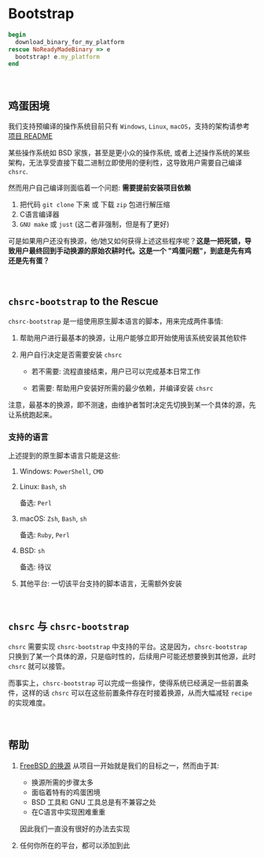 # Bootstrap

```ruby
begin
  download_binary_for_my_platform
rescue NoReadyMadeBinary => e
  bootstrap! e.my_platform
end
```

<br>

## 鸡蛋困境

我们支持预编译的操作系统目前只有 `Windows`, `Linux`, `macOS`，支持的架构请参考[项目 README](../README.md)

某些操作系统如 BSD 家族，甚至是更小众的操作系统, 或者上述操作系统的某些架构，无法享受直接下载二进制立即使用的便利性，这导致用户需要自己编译 `chsrc`.

然而用户自己编译则面临着一个问题: **需要提前安装项目依赖**

1. 把代码 `git clone` 下来 或 下载 `zip` 包进行解压缩
2. C语言编译器
3. `GNU make` 或 `just` (这二者非强制，但是有了更好)

可是如果用户还没有换源，他/她又如何获得上述这些程序呢？**这是一把死锁，导致用户最终回到手动换源的原始农耕时代。这是一个 "鸡蛋问题"，到底是先有鸡还是先有蛋？**

<br>



## `chsrc-bootstrap` to the Rescue

`chsrc-bootstrap` 是一组使用原生脚本语言的脚本，用来完成两件事情:

1. 帮助用户进行最基本的换源，让用户能够立即开始使用该系统安装其他软件

2. 用户自行决定是否需要安装 `chsrc`

    - 若不需要: 流程直接结束，用户已可以完成基本日常工作

    - 若需要: 帮助用户安装好所需的最少依赖，并编译安装 `chsrc`

注意，最基本的换源，即不测速，由维护者暂时决定先切换到某一个具体的源，先让系统跑起来。

### 支持的语言

上述提到的原生脚本语言只能是这些:

1. Windows: `PowerShell`, `CMD`

2. Linux: `Bash`, `sh`

    备选: `Perl`

3. macOS: `Zsh`, `Bash`, `sh`

    备选: `Ruby`, `Perl`

4. BSD: `sh`

    备选: 待议

5. 其他平台: 一切该平台支持的脚本语言，无需额外安装

<br>



## `chsrc` 与 `chsrc-bootstrap`

`chsrc` 需要实现 `chsrc-bootstrap` 中支持的平台。这是因为，`chsrc-bootstrap` 只换到了某一个具体的源，只是临时性的，后续用户可能还想要换到其他源，此时 `chsrc` 就可以接管。

而事实上，`chsrc-bootstrap` 可以完成一些操作，使得系统已经满足一些前置条件，这样的话 `chsrc` 可以在这些前置条件存在时接着换源，从而大幅减轻 `recipe` 的实现难度。

<br>



## 帮助

1. [FreeBSD 的换源](https://github.com/RubyMetric/chsrc/issues/11) 从项目一开始就是我们的目标之一，然而由于其:

    - 换源所需的步骤太多
    - 面临着特有的鸡蛋困境
    - BSD 工具和 GNU 工具总是有不兼容之处
    - 在C语言中实现困难重重

    因此我们一直没有很好的办法去实现

2. 任何你所在的平台，都可以添加到此
